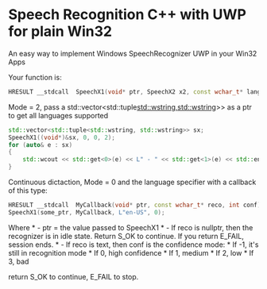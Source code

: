 # Speech Recognition C++ with UWP for plain Win32

An easy way to implement Windows SpeechRecognizer UWP in your Win32 Apps

Your function is:

```C++
HRESULT __stdcall  SpeechX1(void* ptr, SpeechX2 x2, const wchar_t* langx = L"en-us", int Mode = 0);
```

Mode = 2, pass a std::vector<std::tuple<std::wstring,std::wstring>>> as a ptr to get all languages supported

```C++
std::vector<std::tuple<std::wstring, std::wstring>> sx;
SpeechX1((void*)&sx, 0, 0, 2);
for (auto& e : sx)
{
	std::wcout << std::get<0>(e) << L" - " << std::get<1>(e) << std::endl;
}
```


Continuous dictaction, Mode = 0 and the language specifier with a callback of this type:
```C++
HRESULT __stdcall  MyCallback(void* ptr, const wchar_t* reco, int conf);
SpeechX1(some_ptr, MyCallback, L"en-US", 0);
```
Where
	* - ptr = the value passed to SpeechX1
	* - If reco is nullptr, then the recognizer is in idle state. Return S_OK to continue. If you return E_FAIL, session ends.
	* - If reco is text, then conf is the confidence mode:
		* If -1, it's still in recognition mode
		* If 0, high confidence
		* If 1, medium
		* If 2, low
		* If 3, bad

return S_OK to continue, E_FAIL to stop.




